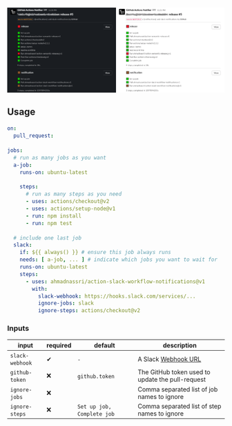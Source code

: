 ![](docs/preview.png)

## Usage

```yaml
on:
  pull_request:

jobs:
  # run as many jobs as you want
  a-job:
    runs-on: ubuntu-latest

    steps:
      # run as many steps as you need
      - uses: actions/checkout@v2
      - uses: actions/setup-node@v1
      - run: npm install
      - run: npm test

  # include one last job
  slack:
    if: ${{ always() }} # ensure this job always runs
    needs: [ a-job, ... ] # indicate which jobs you want to wait for
    runs-on: ubuntu-latest
    steps:
      - uses: ahmadnassri/action-slack-workflow-notifications@v1
        with:
          slack-webhook: https://hooks.slack.com/services/...
          ignore-jobs: slack
          ignore-steps: actions/checkout@v2
```

### Inputs

| input           | required | default                    | description                                                     |
| --------------- | -------- | -------------------------- | --------------------------------------------------------------- |
| `slack-webhook` | ✔        | `-`                        | A Slack [Webhook URL](https://api.slack.com/messaging/webhooks) |
| `github-token`  | ❌        | `github.token`             | The GitHub token used to update the pull-request                |
| `ignore-jobs`   | ❌        | ` `                        | Comma separated list of job names to ignore                     |
| `ignore-steps`  | ❌        | `Set up job, Complete job` | Comma separated list of step names to ignore                    |
